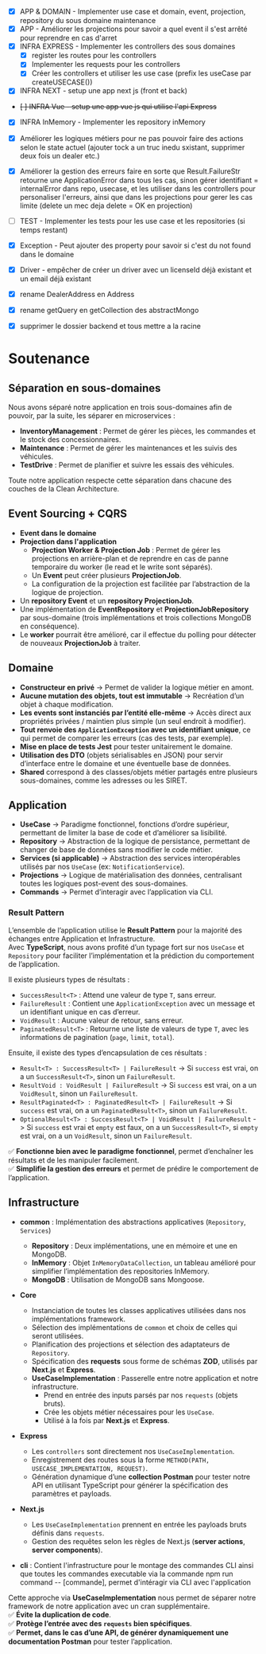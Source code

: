 - [X] APP & DOMAIN - Implementer use case et domain, event, projection, repository du sous domaine maintenance
- [x] APP - Améliorer les projections pour savoir a quel event il s'est arrêté pour reprendre en cas d'arret
- [X] INFRA EXPRESS - Implementer les controllers des sous domaines
  - [X] register les routes pour les controllers
  - [X] Implementer les requests pour les controllers
  - [X] Créer les controllers et utiliser les use case (prefix les useCase par createUSECASE())
- [X] INFRA NEXT - setup une app next js (front et back)
- ~~[ ] INFRA Vue - setup une app vue js qui utilise l'api Express~~
- [X] INFRA InMemory - Implementer les repository inMemory
- [X] Améliorer les logiques métiers pour ne pas pouvoir faire des actions selon le state actuel (ajouter tock a un truc inedu sxistant, supprimer deux fois un dealer etc.)
- [X] Améliorer la gestion des erreurs faire en sorte que Result.FailureStr retourne une ApplicationError dans tous les cas,
      sinon gérer identifiant = internalError dans repo, usecase, et les utiliser dans les controllers pour personaliser l'erreurs,
      ainsi que dans les projections pour gerer les cas limite (delete un mec deja delete = OK en projection)
- [ ] TEST - Implementer les tests pour les use case et les repositories (si temps restant)
- [X] Exception - Peut ajouter des property pour savoir si c'est du not found dans le domaine 
- [X] Driver - empêcher de créer un driver avec un licenseId déjà existant et un email déjà existant

- [x] rename DealerAddress en Address
- [x] rename getQuery en getCollection des abstractMongo
- [X] supprimer le dossier backend et tous mettre a la racine



# Soutenance

## Séparation en sous-domaines

Nous avons séparé notre application en trois sous-domaines afin de pouvoir, par la suite, les séparer en microservices :
- **InventoryManagement** : Permet de gérer les pièces, les commandes et le stock des concessionnaires.
- **Maintenance** : Permet de gérer les maintenances et les suivis des véhicules.
- **TestDrive** : Permet de planifier et suivre les essais des véhicules.

Toute notre application respecte cette séparation dans chacune des couches de la Clean Architecture.

## Event Sourcing + CQRS

- **Event dans le domaine**
- **Projection dans l'application**
    - **Projection Worker & Projection Job** : Permet de gérer les projections en arrière-plan et de reprendre en cas de panne temporaire du worker (le read et le write sont séparés).
    - Un **Event** peut créer plusieurs **ProjectionJob**.
    - La configuration de la projection est facilitée par l’abstraction de la logique de projection.
- Un **repository Event** et un **repository ProjectionJob**.
- Une implémentation de **EventRepository** et **ProjectionJobRepository** par sous-domaine (trois implémentations et trois collections MongoDB en conséquence).
- Le **worker** pourrait être amélioré, car il effectue du polling pour détecter de nouveaux **ProjectionJob** à traiter.

## Domaine

- **Constructeur en privé** -> Permet de valider la logique métier en amont.
- **Aucune mutation des objets, tout est immutable** -> Recréation d’un objet à chaque modification.
- **Les events sont instanciés par l’entité elle-même** -> Accès direct aux propriétés privées / maintien plus simple (un seul endroit à modifier).
- **Tout renvoie des `ApplicationException` avec un identifiant unique**, ce qui permet de comparer les erreurs (cas des tests, par exemple).
- **Mise en place de tests Jest** pour tester unitairement le domaine.
- **Utilisation des DTO** (objets sérialisables en JSON) pour servir d’interface entre le domaine et une éventuelle base de données.
- **Shared** correspond à des classes/objets métier partagés entre plusieurs sous-domaines, comme les adresses ou les SIRET.

## Application

- **UseCase** -> Paradigme fonctionnel, fonctions d’ordre supérieur, permettant de limiter la base de code et d’améliorer sa lisibilité.
- **Repository** -> Abstraction de la logique de persistance, permettant de changer de base de données sans modifier le code métier.
- **Services (si applicable)** -> Abstraction des services interopérables utilisés par nos `UseCase` (ex: `NotificationService`).
- **Projections** -> Logique de matérialisation des données, centralisant toutes les logiques post-event des sous-domaines.
- **Commands** -> Permet d’interagir avec l’application via CLI.

### Result Pattern

L’ensemble de l’application utilise le **Result Pattern** pour la majorité des échanges entre Application et Infrastructure.  
Avec **TypeScript**, nous avons profité d’un typage fort sur nos `UseCase` et `Repository` pour faciliter l’implémentation et la prédiction du comportement de l’application.

Il existe plusieurs types de résultats :
- `SuccessResult<T>` : Attend une valeur de type `T`, sans erreur.
- `FailureResult` : Contient une `ApplicationException` avec un message et un identifiant unique en cas d’erreur.
- `VoidResult` : Aucune valeur de retour, sans erreur.
- `PaginatedResult<T>` : Retourne une liste de valeurs de type `T`, avec les informations de pagination (`page`, `limit`, `total`).

Ensuite, il existe des types d’encapsulation de ces résultats :
- `Result<T> : SuccessResult<T> | FailureResult` -> Si `success` est vrai, on a un `SuccessResult<T>`, sinon un `FailureResult`.
- `ResultVoid : VoidResult | FailureResult` -> Si `success` est vrai, on a un `VoidResult`, sinon un `FailureResult`.
- `ResultPaginated<T> : PaginatedResult<T> | FailureResult` -> Si `success` est vrai, on a un `PaginatedResult<T>`, sinon un `FailureResult`.
- `OptionalResult<T> : SuccessResult<T> | VoidResult | FailureResult` -> Si `success` est vrai et `empty` est faux, on a un `SuccessResult<T>`, si `empty` est vrai, on a un `VoidResult`, sinon un `FailureResult`.

✅ **Fonctionne bien avec le paradigme fonctionnel**, permet d’enchaîner les résultats et de les manipuler facilement.  
✅ **Simplifie la gestion des erreurs** et permet de prédire le comportement de l’application.

## Infrastructure


- **common** : Implémentation des abstractions applicatives (`Repository`, `Services`)
    - **Repository** : Deux implémentations, une en mémoire et une en MongoDB.
    - **InMemory** : Objet `InMemoryDataCollection`, un tableau amélioré pour simplifier l’implémentation des repositories InMemory.
    - **MongoDB** : Utilisation de MongoDB sans Mongoose.

- **Core**
    - Instanciation de toutes les classes applicatives utilisées dans nos implémentations framework.
    - Sélection des implémentations de `common` et choix de celles qui seront utilisées.
    - Planification des projections et sélection des adaptateurs de `Repository`.
    - Spécification des **requests** sous forme de schémas **ZOD**, utilisés par **Next.js** et **Express**.
    - **UseCaseImplementation** : Passerelle entre notre application et notre infrastructure.
        - Prend en entrée des inputs parsés par nos `requests` (objets bruts).
        - Crée les objets métier nécessaires pour les `UseCase`.
        - Utilisé à la fois par **Next.js** et **Express**.

- **Express**
    - Les `controllers` sont directement nos `UseCaseImplementation`.
    - Enregistrement des routes sous la forme `METHOD(PATH, USECASE_IMPLEMENTATION, REQUEST)`.
    - Génération dynamique d’une **collection Postman** pour tester notre API en utilisant TypeScript pour générer la spécification des paramètres et payloads.

- **Next.js**
    - Les `UseCaseImplementation` prennent en entrée les payloads bruts définis dans `requests`.
    - Gestion des requêtes selon les règles de Next.js (**server actions**, **server components**).

- **cli** : Contient l'infrastructure pour le montage des commandes CLI ainsi que toutes les commandes executable via la commande npm run command -- [commande], permet d'intéragir via CLI avec l'application


Cette approche via **UseCaseImplementation** nous permet de séparer notre framework de notre application avec un cran supplémentaire.  
✅ **Évite la duplication de code**.  
✅ **Protège l’entrée avec des `requests` bien spécifiques**.  
✅ **Permet, dans le cas d’une API, de générer dynamiquement une documentation Postman** pour tester l’application.  
